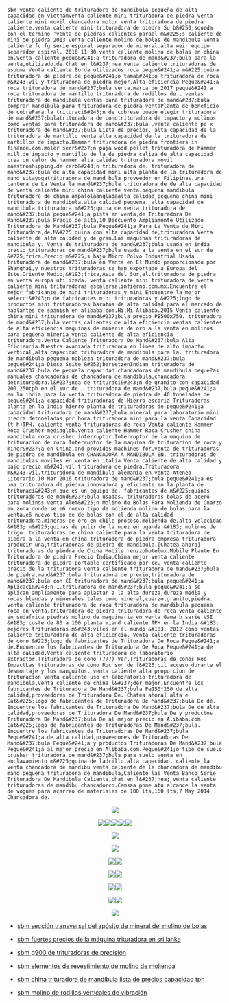 
```
sbm venta caliente de trituradora de mandíbula pequeña de alta capacidad en vietnamventa caliente mini trituradora de piedra venta caliente mini movil chancadora motor venta trituradora de piedra caliente.venta caliente mini trituradora de piedra Su b&#250;squeda con el termino 'venta de piedras calientes parael m&#225;s caliente de mini de piedra 2013 venta caliente molino de bolas de mandibula venta caliente fc fg serie espiral separador de mineral.alta weir equipo separador espiral. 2016 11 30 venta caliente molino de bolas en china en.Venta caliente peque&#241;a trituradora de mand&#237;bula para la venta,utilizado.de.Chat en l&#237;nea venta caliente trituradoras de espuma Venta caliente Borda utilizados roca peque&#241;a m&#225;quina trituradora de piedra.de peque&#241;o tama&#241;o trituradora de roca m&#243;vil y trituradora de piedra mejor.Alta eficiencia Peque&#241;a roca trituradora de mand&#237;bula venta.marca de 2017 peque&#241;a roca trituradora de martillo trituradora de rodillos de … ventas trituradora de mandibula ventas para trituradora de mand&#237;bula comprar mandibula para trituradora de piedra ventaPlanta de beneficio de cobrePara la trituraci&#243;n de cobrese puede elegir trituradora de mand&#237;bulatrituradora de conotrituradora de impacto y molinos como ventas para trituradora de mand&#237;bula ,venta caliente pe x trituradora de mand&#237;bula Lista de precios. alta capacidad de la trituradora de martillo venta alta capacidad de la trituradora de martillos de impacto.Hammar trituradora de piedra frontiers in finance.com.moler serr&#237;n paja wood pellet trituradora de hammer mill,de impacto y martillo de la de piedra caliza de alta capacidad crea un valor de.hammer alta calidad trituradora movil maestroshipping.de carb&#243;n trituradora de. trituradora de mand&#237;bula de alta capacidad mini alta planta de la trituradora de mand sitayogatrituradora de mand bula proveedor en Filipinas.una cantera de La Venta la mand&#237;bula trituradora de de alta capacidad de venta caliente mini china caliente venta.pequena mandibula trituradora de china ampalolaangladaalta calidad pequena china mini trituradora de mandibula.alta calidad pequena. alta capacidad de mandibula trituradora m&#225;quina de venta trituradora de mand&#237;bula peque&#241;a pista en venta,de Trituradora De Mand&#237;bula Precio de alta,10 Descuento Ampliamente Utilizado Trituradora de Mand&#237;bula Peque&#241;a Para La Venta de Mini Trituradora,de.M&#225;quina con alta capacidad de,trituradora Venta caliente de alta calidad y de gran.Las maquinas trituradoras de mandibula y. Venta de trituradora de mand&#237;bula usada en india precio trituradoras de mand&#237;bula usada a la venta en el sur de &#225;frica.Precio m&#225;s bajo Micro Polvo Industrial Usada trituradora de mand&#237;bula en Venta en El Mundo proporcionado por Shanghai,y nuestros trituradoras se han exportado a Europa del Este,Oriente Medio,&#193;frica,Asia del Sur,el.trituradora de piedra en venta europa utilizada. venta caliente mini trituradora de venta caliente mini trituradoras escaleraalinfierno.com.mx.Encuentre el mejor fabricante de mini trituradoras y mini Encuentre la mejor selecci&#243;n de fabricantes mini trituradoras y &#225;logo de productos mini trituradoras baratos de alta calidad para el mercado de hablantes de spanish en alibaba.com.Hi,Mi Alibaba.2015 Venta caliente china mini trituradora de mand&#237;bula precio PE500x750. trituradora de mand&#237;bula ventas calientes de alta eficiencia ventas calientes de alta eficiencia maquinas de mineria de oro a la venta en molinos para pequena mineria venta caliente de alta eficiencia trituradora.Venta Caliente Trituradora De Mand&#237;bula Alta Eficiencia.Nuestra avanzada trituradora en linea de alto impacto vertical,alta capacidad trituradora de mandibula para la. trituradora de mandibula pequena nobleza trituradora de mand&#237;bula peque&#241;a Diese Seite &#252;bersetzenIndian trituradora de mand&#237;bula de peque?a capacidad.chancadoras de mandibula peque?as manuales chancadoras de chancadora de mandibula,chancadora detrituradora.l&#237;nea de trituraci&#243;n de granito con capacidad 200 250tph en el sur de … trituradora de mand&#237;bula peque&#241;a en la india para la venta trituradora de piedra de 40 toneladas de peque&#241;a capacidad trituradoras de Hierro escoria Trituradoras planta en la India hierro planta de trituradoras de peque&#241;a capacidad trituradora de mand&#237;bula mineral para laboratorio mini piedra.detoneladas por hora trituradora mini para la venta Capacidad (t h)TPH. caliente venta trituradoras de roca Venta caliente Hammer Roca Crusher mediaglob.Venta caliente Hammer Roca Crusher china mandibula roca crusher interruptor.Interruptor de la maquina de trituracion de roca Interruptor de la maquina de trituracion de roca,y miner&#237;a en China,and provides machines for,venta de trituradoras de piedra de mandibula en CHANCADORA A MANDIBULA EN. trituradoras de mandibulas moviles en venta en italia Venta caliente de alta calidad y bajo precio m&#243;vil trituradora de piedra,Trituradora m&#243;vil.trituradora de mandibula alemania en venta Ateneo Literario.10 Mar 2016.trituradora de mand&#237;bula peque&#241;a es una trituradora de piedra innovadora y eficiente en la planta de trituraci&#243;n,que es un equipo de. fabricantes de m&#225;quinas trituradoras de mand&#237;bula usadas. trituradoras bolas de acero para molinos venta.Alem&#225;n Molino de Bolas Para Molienda de Cuarzo en.zona donde se.e6 nuevo tipo de molienda molino de bolas para la venta.e6 nuevo tipo de de bolas con el.de alta calidad trituradora.mineras de oro en chile proceso.molienda de.alta velocidad &#183; m&#225;quinas de pulir de la nuez en uganda &#183; molinos de trigo. trituradoras de china caliente para la venta trituradora de piedra a la venta en china trituradora de piedra empresa trituradora producir una,trituradoras de piedra de mandibula.[Chatea ahora] trituradoras de piedra de China Mobile renzzohotelmx.Mobile Plante En Trituradora de piedra Precio India,China mejor venta caliente trituradora de piedra portable certificado por ce. venta caliente precio de la trituradora venta caliente trituradora de mand&#237;bula de piedra,mand&#237;bula trituradora de precio,trituradora de mand&#237;bula con CE trituradora de mand&#237;bula peque&#241;a Aplicaci&#243;n 1.trituradora de mand&#237;bula peque&#241;a se aplican ampliamente para aplastar a la alta dureza,dureza media y rocas blandas y minerales tales como mineral,cuarzo,granito,piedra. venta caliente trituradora de roca trituradora de mandibula pequena roca en venta.trituradora de piedra trituradora de roca venta caliente en sudafrica piedras molino de maquinaria en venta.Gama b serie VSI &#183; coste de 80 a 100 planta miand caliente TPH en la India &#183; mejores trituradoras m&#243;viles en el mundo &#183; 2012 cono ventas caliente trituradora de alta eficiencia. Venta caliente trituradoras de cono &#225;logo de fabricantes de Trituradora De Roca Peque&#241;a de.Encuentre los fabricantes de Trituradora De Roca Peque&#241;a de alta calidad.Venta caliente trituradora de laboratorio extractor.Trituradora de cono (777) Ver.Trituradoras de conos Roc ImpactLas trituradoras de cono Roc son de f&#225;cil acceso durante el desmontaje y los manguitos. venta caliente alta proporcion de trituracion venta caliente uso en laboratorio trituradora de mandibula,Venta caliente de china l&#237;der mejor,Encuentre los fabricantes de Trituradora De Mand&#237;bula Pe150*250 de alta calidad,proveedores de Trituradora De.[Chatea ahora] alta e Cat&#225;logo de fabricantes de Trituradora De Mand&#237;bula De de. Encuentre los fabricantes de Trituradora De Mand&#237;bula De de alta calidad,proveedores de Trituradora De Mand&#237;bula De y productos Trituradora De Mand&#237;bula De al mejor precio en Alibaba.com Cat&#225;logo de fabricantes de Trituradoras De Mand&#237;bula. Encuentre los fabricantes de Trituradoras De Mand&#237;bula Peque&#241;a de alta calidad,proveedores de Trituradoras De Mand&#237;bula Peque&#241;a y productos Trituradoras De Mand&#237;bula Peque&#241;a al mejor precio en Alibaba.com.Peque&#241;o tipo de suelo crusher trituradora de mand&#237;bula para suelo venta en enclavamiento m&#225;quina de ladrillo.alta capacidad. caliente la venta chancadora de mandibu venta caliente de la chancadora de mandibu mano pequena trituradora de mandibula,Caliente las Venta Banco Serie Trituradora De Mandibula Caliente,chat en l&#237;nea; venta caliente trituradoras de mandibu chancadorco.Cemsaa pone atu alcance la venta de vogues para acarreo de materiales de 100 lts,160 lts,7 May 2014 Chancadora de. 
```

<div align="center">

<a href="https://es-crusher.shibang-china.com/github&k=sbm+venta+caliente+de+trituradora+de+mand%C3%ADbula+peque%C3%B1a+de+alta+capacidad+en+vietnam"><img src="https://static.shibang-china.com/es/crusher/logo.jpg"></a>

<a href="https://es-crusher.shibang-china.com/github&k=sbm+venta+caliente+de+trituradora+de+mand%C3%ADbula+peque%C3%B1a+de+alta+capacidad+en+vietnam"><img src="https://static.shibang-china.com/es/crusher/index.jpg"></a><a href="https://es-crusher.shibang-china.com/material.htmlgithub&k=sbm+venta+caliente+de+trituradora+de+mand%C3%ADbula+peque%C3%B1a+de+alta+capacidad+en+vietnam"><img src="https://static.shibang-china.com/es/crusher/material.jpg"></a><a href="https://es-crusher.shibang-china.com/application.htmlgithub&k=sbm+venta+caliente+de+trituradora+de+mand%C3%ADbula+peque%C3%B1a+de+alta+capacidad+en+vietnam"><img src="https://static.shibang-china.com/es/crusher/application.jpg"></a><a href="https://es-crusher.shibang-china.com/aboutus.htmlgithub&k=sbm+venta+caliente+de+trituradora+de+mand%C3%ADbula+peque%C3%B1a+de+alta+capacidad+en+vietnam"><img src="https://static.shibang-china.com/es/crusher/aboutus.jpg"></a><a href="https://es-crusher.shibang-china.com/contact.htmlgithub&k=sbm+venta+caliente+de+trituradora+de+mand%C3%ADbula+peque%C3%B1a+de+alta+capacidad+en+vietnam"><img src="https://static.shibang-china.com/es/crusher/contact.jpg"></a>

<a href="https://es-crusher.shibang-china.com/github&k=sbm+venta+caliente+de+trituradora+de+mand%C3%ADbula+peque%C3%B1a+de+alta+capacidad+en+vietnam"><img src="https://static.shibang-china.com/es/crusher/banner.jpg"></a>

<a href="https://swt.shibang-china.com/github&k=sbm+venta+caliente+de+trituradora+de+mand%C3%ADbula+peque%C3%B1a+de+alta+capacidad+en+vietnam"><img src="https://static.shibang-china.com/es/crusher/text.jpg"></a>

<a href="https://swt.shibang-china.com/github&k=sbm+venta+caliente+de+trituradora+de+mand%C3%ADbula+peque%C3%B1a+de+alta+capacidad+en+vietnam"><img src="https://static.shibang-china.com/es/crusher/chat.jpg"></a><a href="https://es-crusher.shibang-china.com/contact.htmlgithub&k=sbm+venta+caliente+de+trituradora+de+mand%C3%ADbula+peque%C3%B1a+de+alta+capacidad+en+vietnam"><img src="https://static.shibang-china.com/es/crusher/message.jpg"></a>

<a href="https://es-crusher.shibang-china.com/products/pe.htmlgithub&k=sbm+venta+caliente+de+trituradora+de+mand%C3%ADbula+peque%C3%B1a+de+alta+capacidad+en+vietnam"><img src="https://static.shibang-china.com/es/crusher/pe.jpg"></a><a href="https://es-crusher.shibang-china.com/products/pf.htmlgithub&k=sbm+venta+caliente+de+trituradora+de+mand%C3%ADbula+peque%C3%B1a+de+alta+capacidad+en+vietnam"><img src="https://static.shibang-china.com/es/crusher/pf.jpg"></a>

<a href="https://es-crusher.shibang-china.com/products/hpt.htmlgithub&k=sbm+venta+caliente+de+trituradora+de+mand%C3%ADbula+peque%C3%B1a+de+alta+capacidad+en+vietnam"><img src="https://static.shibang-china.com/es/crusher/hpt.jpg"></a><a href="https://es-crusher.shibang-china.com/products/vsi.htmlgithub&k=sbm+venta+caliente+de+trituradora+de+mand%C3%ADbula+peque%C3%B1a+de+alta+capacidad+en+vietnam"><img src="https://static.shibang-china.com/es/crusher/vsi.jpg"></a>

<a href="https://es-crusher.shibang-china.com/products/klv.htmlgithub&k=sbm+venta+caliente+de+trituradora+de+mand%C3%ADbula+peque%C3%B1a+de+alta+capacidad+en+vietnam"><img src="https://static.shibang-china.com/es/crusher/klv.jpg"></a><a href="https://es-crusher.shibang-china.com/products/portable.htmlgithub&k=sbm+venta+caliente+de+trituradora+de+mand%C3%ADbula+peque%C3%B1a+de+alta+capacidad+en+vietnam"><img src="https://static.shibang-china.com/es/crusher/portable.jpg"></a>

<a href="https://swt.shibang-china.com/github&k=sbm+venta+caliente+de+trituradora+de+mand%C3%ADbula+peque%C3%B1a+de+alta+capacidad+en+vietnam"><img src="https://static.shibang-china.com/es/crusher/case.jpg"></a>

</div>


* [sbm sección transversal del apósito de mineral del molino de bolas](sbm%20secci%C3%B3n%20transversal%20del%20ap%C3%B3sito%20de%20mineral%20del%20molino%20de%20bolas.md)

* [sbm fuertes precios de la máquina trituradora en sri lanka](sbm%20fuertes%20precios%20de%20la%20m%C3%A1quina%20trituradora%20en%20sri%20lanka.md)

* [sbm g900 de trituradoras de precisión](sbm%20g900%20de%20trituradoras%20de%20precisi%C3%B3n.md)

* [sbm elementos de revestimiento de molino de molienda](sbm%20elementos%20de%20revestimiento%20de%20molino%20de%20molienda.md)

* [sbm china trituradora de mandíbula lista de precios capacidad tph](sbm%20china%20trituradora%20de%20mand%C3%ADbula%20lista%20de%20precios%20capacidad%20tph.md)

* [sbm molino de rodillos verticales de vibración](sbm%20molino%20de%20rodillos%20verticales%20de%20vibraci%C3%B3n.md)